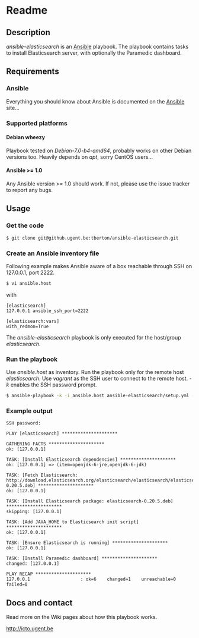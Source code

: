 # Readme

## Description

*ansible-elasticsearch* is an [Ansible](http://ansible.cc) playbook.
The playbook contains tasks to install Elasticsearch server, with optionally the Paramedic dashboard.

## Requirements

### Ansible

Everything you should know about Ansible is documented on the [Ansible](http://ansible.cc/docs/gettingstarted.html) site...

### Supported platforms

#### Debian wheezy

Playbook tested on *Debian-7.0-b4-amd64*, probably works on other Debian versions too. Heavily depends on *apt*, sorry CentOS users...

#### Ansible >= 1.0

Any Ansible version >= 1.0 should work. If not, please use the issue tracker to report any bugs.

## Usage

### Get the code

```bash
$ git clone git@github.ugent.be:tberton/ansible-elasticsearch.git
```

### Create an Ansible inventory file

Following example makes Ansible aware of a box reachable through SSH on 127.0.0.1, port 2222.

```bash
$ vi ansible.host
```

with

```
[elasticsearch]
127.0.0.1 ansible_ssh_port=2222

[elasticsearch:vars]
with_redmon=True
```

The *ansible-elasticsearch* playbook is only executed for the host/group *elasticsearch*.

### Run the playbook

Use *ansible.host* as inventory. Run the playbook only for the remote host *elasticsearch*. Use *vagrant* as the SSH user to connect to the remote host. *-k* enables the SSH password prompt.

```bash
$ ansible-playbook -k -i ansible.host ansible-elasticsearch/setup.yml --extra-vars="user=vagrant"
```

### Example output

```
SSH password: 

PLAY [elasticsearch] ********************* 

GATHERING FACTS ********************* 
ok: [127.0.0.1]

TASK: [Install Elasticsearch dependencies] ********************* 
ok: [127.0.0.1] => (item=openjdk-6-jre,openjdk-6-jdk)

TASK: [Fetch Elasticsearch: http://download.elasticsearch.org/elasticsearch/elasticsearch/elasticsearch-0.20.5.deb] ********************* 
ok: [127.0.0.1]

TASK: [Install Elasticsearch package: elasticsearch-0.20.5.deb] ********************* 
skipping: [127.0.0.1]

TASK: [Add JAVA_HOME to Elasticsearch init script] ********************* 
ok: [127.0.0.1]

TASK: [Ensure Elasticsearch is running] ********************* 
ok: [127.0.0.1]

TASK: [Install Paramedic dashboard] ********************* 
changed: [127.0.0.1]

PLAY RECAP ********************* 
127.0.0.1                   : ok=6    changed=1    unreachable=0    failed=0
```

## Docs and contact

Read more on the Wiki pages about how this playbook works.

http://icto.ugent.be

